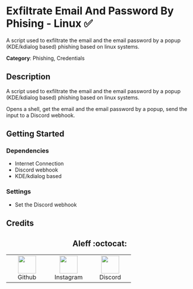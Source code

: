  
# Exfiltrate Email And Password By Phising - Linux ✅

A script used to exfiltrate the email and the email password by a popup (KDE/kdialog based) phishing based on linux systems.

**Category**: Phishing, Credentials

## Description

A script used to exfiltrate the email and the email password by a popup (KDE/kdialog based) phishing based on linux systems.

Opens a shell, get the email and the email password by a popup, send the input to a Discord webhook.

## Getting Started

### Dependencies

* Internet Connection
* Discord webhook
* KDE/kdialog based

### Settings

* Set the Discord webhook

## Credits

<h2 align="center"> Aleff :octocat: </h2>
<div align=center>
<table>
  <tr>
    <td align="center" width="96">
      <a href="https://github.com/aleff-github">
        <img src=https://github.com/aleff-github/aleff-github/blob/main/img/github.png?raw=true width="48" height="48" />
      </a>
      <br>Github
    </td>
    <td align="center" width="96">
      <a href="https://www.instagram.com/alessandro_greco_aka_aleff/">
        <img src=https://github.com/aleff-github/aleff-github/blob/main/img/instagram.png?raw=true width="48" height="48" />
      </a>
      <br>Instagram
    </td>
    <td align="center" width="96">
      <a href="https://www.linkedin.com/in/alessandro-greco-aka-aleff/">
        <img src=https://github.com/aleff-github/aleff-github/blob/main/img/linkedin.png?raw=true width="48" height="48" />
      </a>
      <br>Discord
    </td>
  </tr>
</table>
</div>
